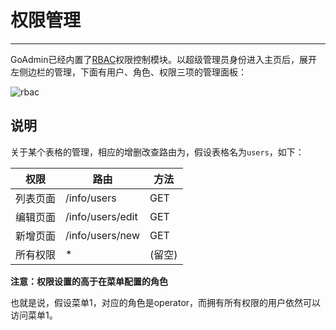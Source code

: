 # 权限管理
---

GoAdmin已经内置了[RBAC](https://www.baidu.com/s?wd=rbac)权限控制模块。以超级管理员身份进入主页后，展开左侧边栏的管理，下面有用户、角色、权限三项的管理面板：

![rbac](http://quick.go-admin.cn/docs/rbac.png)

## 说明

关于某个表格的管理，相应的增删改查路由为，假设表格名为```users```，如下：

|  权限   | 路由  | 方法  | 
|  ----  | ----  | ----  |
| 列表页面 | /info/users | GET |
| 编辑页面 | /info/users/edit | GET |
| 新增页面 | /info/users/new | GET |
| 所有权限 | * | (留空)

**注意：权限设置的高于在菜单配置的角色**

也就是说，假设菜单1，对应的角色是operator，而拥有所有权限的用户依然可以访问菜单1。